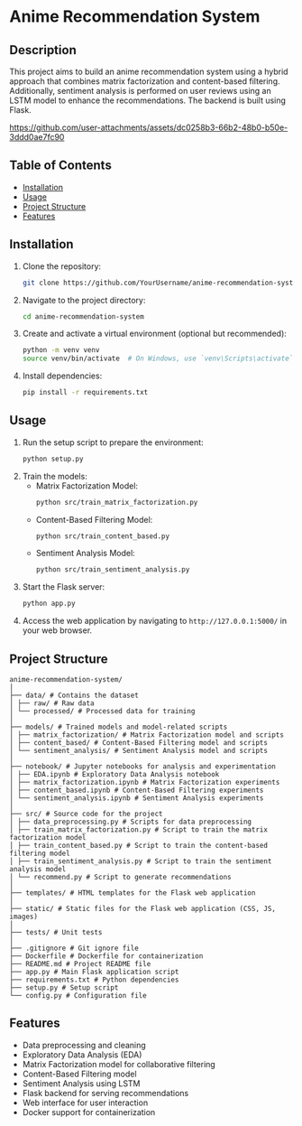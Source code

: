 # Anime Recommendation System

## Description
This project aims to build an anime recommendation system using a hybrid approach that combines matrix factorization and content-based filtering. Additionally, sentiment analysis is performed on user reviews using an LSTM model to enhance the recommendations. The backend is built using Flask.



https://github.com/user-attachments/assets/dc0258b3-66b2-48b0-b50e-3ddd0ae7fc90


## Table of Contents
- [Installation](#installation)
- [Usage](#usage)
- [Project Structure](#project-structure)
- [Features](#features)

## Installation
1. Clone the repository:
    ```bash
    git clone https://github.com/YourUsername/anime-recommendation-system.git
    ```
2. Navigate to the project directory:
    ```bash
    cd anime-recommendation-system
    ```
3. Create and activate a virtual environment (optional but recommended):
    ```bash
    python -m venv venv
    source venv/bin/activate  # On Windows, use `venv\Scripts\activate`
    ```
4. Install dependencies:
    ```bash
    pip install -r requirements.txt
    ```

## Usage
1. Run the setup script to prepare the environment:
    ```bash
    python setup.py
    ```
2. Train the models:
    - Matrix Factorization Model:
        ```bash
        python src/train_matrix_factorization.py
        ```
    - Content-Based Filtering Model:
        ```bash
        python src/train_content_based.py
        ```
    - Sentiment Analysis Model:
        ```bash
        python src/train_sentiment_analysis.py
        ```
3. Start the Flask server:
    ```bash
    python app.py
    ```
4. Access the web application by navigating to `http://127.0.0.1:5000/` in your web browser.

## Project Structure
```
anime-recommendation-system/
│
├── data/ # Contains the dataset
│ ├── raw/ # Raw data
│ └── processed/ # Processed data for training
│
├── models/ # Trained models and model-related scripts
│ ├── matrix_factorization/ # Matrix Factorization model and scripts
│ ├── content_based/ # Content-Based Filtering model and scripts
│ └── sentiment_analysis/ # Sentiment Analysis model and scripts
│
├── notebook/ # Jupyter notebooks for analysis and experimentation
│ ├── EDA.ipynb # Exploratory Data Analysis notebook
│ ├── matrix_factorization.ipynb # Matrix Factorization experiments
│ ├── content_based.ipynb # Content-Based Filtering experiments
│ └── sentiment_analysis.ipynb # Sentiment Analysis experiments
│
├── src/ # Source code for the project
│ ├── data_preprocessing.py # Scripts for data preprocessing
│ ├── train_matrix_factorization.py # Script to train the matrix factorization model
│ ├── train_content_based.py # Script to train the content-based filtering model
│ ├── train_sentiment_analysis.py # Script to train the sentiment analysis model
│ └── recommend.py # Script to generate recommendations
│
├── templates/ # HTML templates for the Flask web application
│
├── static/ # Static files for the Flask web application (CSS, JS, images)
│
├── tests/ # Unit tests
│
├── .gitignore # Git ignore file
├── Dockerfile # Dockerfile for containerization
├── README.md # Project README file
├── app.py # Main Flask application script
├── requirements.txt # Python dependencies
├── setup.py # Setup script
└── config.py # Configuration file
```


## Features
- Data preprocessing and cleaning
- Exploratory Data Analysis (EDA)
- Matrix Factorization model for collaborative filtering
- Content-Based Filtering model
- Sentiment Analysis using LSTM
- Flask backend for serving recommendations
- Web interface for user interaction
- Docker support for containerization

